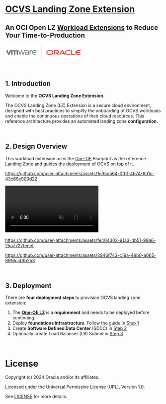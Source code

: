 # **[OCVS Landing Zone Extension](#)**   <!-- omit from toc -->
## **An OCI Open LZ [Workload Extensions](#) to Reduce Your Time-to-Production**  <!-- omit from toc -->

 <img src="../../commons/images/icon_ocvs.jpg" height="50">

&nbsp; 

## **1. Introduction**
Welcome to the **OCVS Landing Zone Extension**.

The OCVS Landing Zone (LZ) Extension is a secure cloud environment, designed with best practices to simplify the onboarding of OCVS workloads and enable the continuous operations of their cloud resources. This reference architecture provides an automated landing zone **configuration**.

&nbsp; 

## **2. Design Overview**

This workload extension uses the [One-OE](/blueprints/one-oe/readme.md) Blueprint as the reference Landing Zone and guides the deployment of OCVS on top of it.

https://github.com/user-attachments/assets/1e35d564-0fbf-4674-8d1c-43c69c900d22

<video autoplay muted loop controls src="https://github.com/user-attachments/assets/fe404302-91a3-4b51-99a6-25a7727feeef"></video>

https://github.com/user-attachments/assets/fe404302-91a3-4b51-99a6-25a7727feeef



https://github.com/user-attachments/assets/2946f743-c19a-49b0-a065-8916ccb1b253


&nbsp;

## **3. Deployment**                              

There are  **four deployment steps** to provision OCVS landing zone extension: 
1. The [**One-OE LZ**](../../blueprints/one-oe/) is a **requirement** and needs to be deployed before continuing.
2. Deploy **foundations infrastructure**. Follow the guide in [Step 1](1_foundations/README.md)
3. Create **Software Defined Data Center** (SDDC) in [Step 2](2_ocvs/README.md)
4.  Optionally create Load Balancer (LB) Subnet in [Step 3](3_lb_optional/README.md)


&nbsp; 
# License <!-- omit from toc -->

Copyright (c) 2024 Oracle and/or its affiliates.

Licensed under the Universal Permissive License (UPL), Version 1.0.

See [LICENSE](/LICENSE.txt) for more details.
